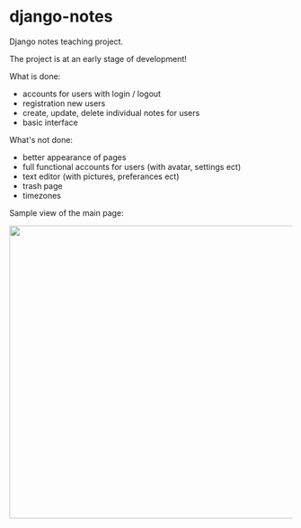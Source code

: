 # django-notes

Django notes teaching project.

The project is at an early stage of development!

What is done:
- accounts for users with login / logout
- registration new users
- create, update, delete individual notes for users
- basic interface

What's not done:
- better appearance of pages
- full functional accounts for users (with avatar, settings ect)
- text editor (with pictures, preferances ect)
- trash page
- timezones

Sample view of the main page:

<img src="https://github.com/lestec-al/django-notes/raw/master/data/pic_main.png" width="681" height="521" />
